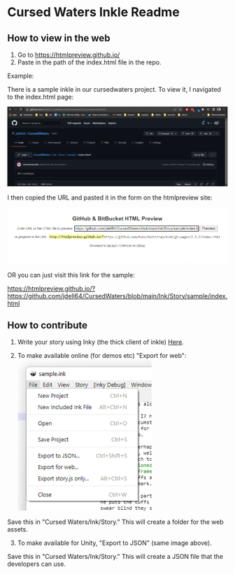 # Cursed Waters Inkle Readme


## How to view in the web

1. Go to https://htmlpreview.github.io/
2. Paste in the path of the index.html file in the repo.

Example:

There is a sample inkle in our cursedwaters project. To view it, I navigated to the index.html page:

![menu](img/documentation/viewInWeb.png)

I then copied the URL and pasted it in the form on the htmlpreview site:

![menu](img/documentation/previewForm.png)

OR you can just visit this link for the sample:

https://htmlpreview.github.io/?https://github.com/jdell64/CursedWaters/blob/main/Ink/Story/sample/index.html


## How to contribute

1. Write your story using Inky (the thick client of inkle) [Here](https://github.com/inkle/inky/releases). 

2. To make available online (for demos etc) "Export for web":
![menu](img/documentation/ExportMenu.png)

Save this in "Cursed Waters/Ink/Story." This will create a folder for the web assets.

3. To make available for Unity, "Export to JSON" (same image above).

Save this in "Cursed Waters/Ink/Story." This will create a JSON file that the developers can use. 



